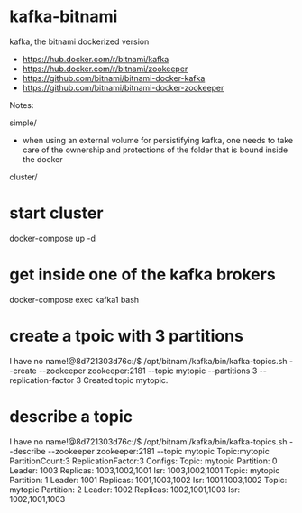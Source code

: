 # kafka-bitnami
kafka, the bitnami dockerized version

- https://hub.docker.com/r/bitnami/kafka
- https://hub.docker.com/r/bitnami/zookeeper
- https://github.com/bitnami/bitnami-docker-kafka
- https://github.com/bitnami/bitnami-docker-zookeeper

Notes:

simple/

- when using an external volume for persistifying kafka, one needs to take care of the ownership and protections of the folder that is bound inside the docker


cluster/

# start cluster
docker-compose up -d

# get inside one of the kafka brokers
docker-compose exec kafka1 bash

# create a tpoic with 3 partitions
I have no name!@8d721303d76c:/$ /opt/bitnami/kafka/bin/kafka-topics.sh --create --zookeeper zookeeper:2181 --topic mytopic --partitions 3 --replication-factor 3
Created topic mytopic.

# describe a topic
I have no name!@8d721303d76c:/$ /opt/bitnami/kafka/bin/kafka-topics.sh --describe --zookeeper zookeeper:2181 --topic mytopic
Topic:mytopic	PartitionCount:3	ReplicationFactor:3	Configs:
	Topic: mytopic	Partition: 0	Leader: 1003	Replicas: 1003,1002,1001	Isr: 1003,1002,1001
	Topic: mytopic	Partition: 1	Leader: 1001	Replicas: 1001,1003,1002	Isr: 1001,1003,1002
	Topic: mytopic	Partition: 2	Leader: 1002	Replicas: 1002,1001,1003	Isr: 1002,1001,1003


